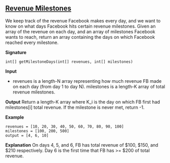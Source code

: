 ## [Revenue Milestones](https://www.facebookrecruiting.com/portal/coding_practice_question/?problem_id=192049171861831)

We keep track of the revenue Facebook makes every day, and we want to know on what days Facebook hits certain revenue milestones. Given an array of the revenue on each day, and an array of milestones Facebook wants to reach, return an array containing the days on which Facebook reached every milestone.

__Signature__
```
int[] getMilestoneDays(int[] revenues, int[] milestones)
```

__Input__
* revenues is a length-N array representing how much revenue FB made on each day (from day 1 to day N). milestones is a length-K array of total revenue milestones.

__Output__
Return a length-K array where K_i is the day on which FB first had milestones[i] total revenue. If the milestone is never met, return -1.

__Example__
```
revenues = [10, 20, 30, 40, 50, 60, 70, 80, 90, 100]
milestones = [100, 200, 500]
output = [4, 6, 10]
```
__Explanation__
On days 4, 5, and 6, FB has total revenue of $100, $150, and $210 respectively. Day 6 is the first time that FB has >= $200 of total revenue.
